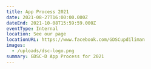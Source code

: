 ```yaml
---
title: App Process 2021
date: 2021-08-27T16:00:00.000Z
dateEnd: 2021-10-08T15:59:59.000Z
eventType: Internal
location: See our page
locationURL: https://www.facebook.com/GDSCupdiliman
images:
  - /uploads/dsc-logo.png
summary: GDSC-D App Process for 2021
---
```

